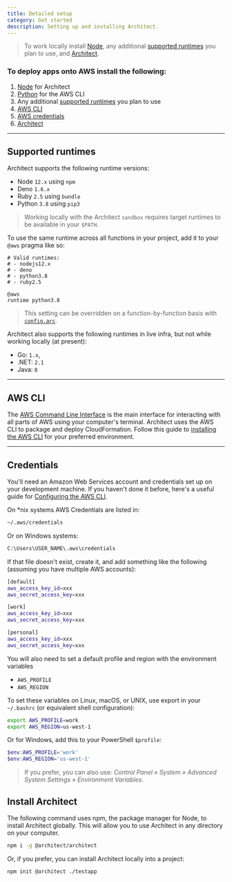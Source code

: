 ```yaml
---
title: Detailed setup
category: Get started
description: Setting up and installing Architect.
---
```


> To work locally install [Node](https://nodejs.org), any additional [supported runtimes](#supported-runtimes) you plan to use, and [Architect](#install-architect). 

### To deploy apps onto AWS install the following:

1. [Node](https://nodejs.org) for Architect
2. [Python](https://www.python.org) for the AWS CLI
3. Any additional [supported runtimes](#supported-runtimes) you plan to use
4. [AWS CLI](#aws-cli)
5. [AWS credentials](#credentials)
6. [Architect](#install-architect)

---

## Supported runtimes

Architect supports the following runtime versions:

- Node `12.x` using `npm`
- Deno `1.6.x`
- Ruby `2.5` using `bundle`
- Python `3.8` using `pip3`

> Working locally with the Architect `sandbox` requires target runtimes to be available in your `$PATH`.

To use the same runtime across all functions in your project, add it to your `@aws` pragma like so:

```arc
# Valid runtimes: 
# - nodejs12.x
# - deno
# - python3.8
# - ruby2.5

@aws
runtime python3.8
```

> This setting can be overridden on a function-by-function basis with [`config.arc`](/docs/en/reference/config.arc/@aws).

Architect also supports the following runtimes in live infra, but not while working locally (at present):
- Go: `1.x`,
- .NET: `2.1`
- Java: `8`

---

## AWS CLI

The [AWS Command Line Interface](https://docs.aws.amazon.com/cli/) is the main interface for interacting with all parts of AWS using your computer's terminal. Architect uses the AWS CLI to package and deploy CloudFormation. Follow this guide to [installing the AWS CLI](https://docs.aws.amazon.com/cli/latest/userguide/install-cliv2.html) for your preferred environment.

---

## Credentials

You'll need an Amazon Web Services account and credentials set up on your development machine. If you haven't done it before, here's a useful guide for [Configuring the AWS CLI](https://docs.aws.amazon.com/cli/latest/userguide/cli-chap-getting-started.html).

On \*nix systems AWS Credentials are listed in:

```bash
~/.aws/credentials
```

Or on Windows systems:

```bash
C:\Users\USER_NAME\.aws\credentials
```

If that file doesn't exist, create it, and add something like the following (assuming you have multiple AWS accounts):

```bash
[default]
aws_access_key_id=xxx
aws_secret_access_key=xxx

[work]
aws_access_key_id=xxx
aws_secret_access_key=xxx

[personal]
aws_access_key_id=xxx
aws_secret_access_key=xxx
```

You will also need to set a default profile and region with the environment variables

- `AWS_PROFILE`
- `AWS_REGION`

To set these variables on Linux, macOS, or UNIX, use export in your `~/.bashrc` (or equivalent shell configuration):

```bash
export AWS_PROFILE=work
export AWS_REGION=us-west-1
```

Or for Windows, add this to your PowerShell `$profile`:

```powershell
$env:AWS_PROFILE='work'
$env:AWS_REGION='us-west-1'
```

> If you prefer, you can also use: *Control Panel » System » Advanced System Settings » Environment Variables*.


## Install Architect

The following command uses npm, the package manager for Node, to install Architect globally. This will allow you to use Architect in any directory on your computer.

```bash
npm i -g @architect/architect
```

Or, if you prefer, you can install Architect locally into a project:

```bash
npm init @architect ./testapp
```
